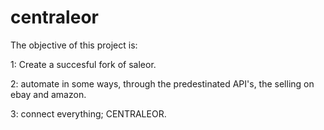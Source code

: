 # centraleor
The objective of this project is:

1: Create a succesful fork of saleor.


2: automate in some ways, through the predestinated API's, the selling on ebay and amazon.


3: connect everything; CENTRALEOR.
